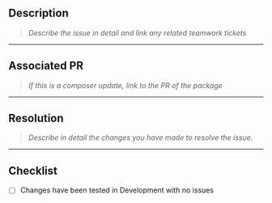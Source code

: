 ## Description

>*Describe the issue in detail and link any related teamwork tickets*


---
## Associated PR
>*If this is a composer update, link to the PR of the package*

---
## Resolution
>*Describe in detail the changes you have made to resolve the issue.*

---
## Checklist

- [ ] Changes have been tested in Development with no issues

